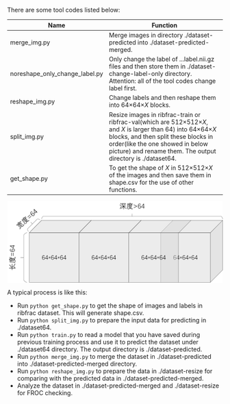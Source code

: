 <script type="text/javascript" src="http://cdn.mathjax.org/mathjax/latest/MathJax.js?config=default"></script>

There are some tool codes listed below:

| Name                           | Function                                                     |
| ------------------------------ | ------------------------------------------------------------ |
| merge_img.py                   | Merge images in directory ./dataset-predicted into ./dataset-predicted-merged. |
| noreshape_only_change_label.py | Only change the label of ...label.nii.gz files and then store them in ./dataset-change-label-only directory. Attention: all of the tool codes change label first. |
| reshape_img.py                 | Change labels and then reshape them into 64$\times$64$\times$$X$ blocks. |
| split_img.py                   | Resize images in ribfrac-train or ribfrac-val(which are 512$\times$512$\times X$, and $X$ is larger than 64) into 64$\times$64$\times$$X$ blocks, and then split these blocks in order(like the one showed in below picture) and rename them.  The output directory is ./dataset64. |
| get_shape.py                   | To get the shape of $X$ in 512$\times$512$\times X$ of the images and then save them in shape.csv for the use of other functions. |

<img src='./crop64.jpg' align='center'>

A typical process is like this:

- Run `python get_shape.py` to get the shape of images and labels in ribfrac dataset. This will generate shape.csv.
- Run `python split_img.py` to prepare the input data for predicting in ./dataset64. 
- Run `python train.py` to read a model that you have saved during previous training process and use it to predict the dataset under ./dataset64 directory. The output directory is ./dataset-predicted.
- Run `python merge_img.py` to merge the dataset in ./dataset-predicted into ./dataset-predicted-merged directory.
- Run `python reshape_img.py` to prepare the data in ./dataset-resize for comparing with the predicted data in ./dataset-predicted-merged.
- Analyze the dataset in ./dataset-predicted-merged and ./dataset-resize for FROC checking.


